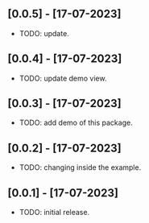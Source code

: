 ## [0.0.5] - [17-07-2023]

* TODO: update.

## [0.0.4] - [17-07-2023]

* TODO: update demo view.

## [0.0.3] - [17-07-2023]

* TODO: add demo of this package.

## [0.0.2] - [17-07-2023]

* TODO: changing inside the example.

## [0.0.1] - [17-07-2023]

* TODO: initial release.
